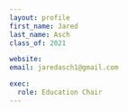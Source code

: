 ```yaml
---
layout: profile
first_name: Jared
last_name: Asch
class_of: 2021

website:
email: jaredasch1@gmail.com

exec:
  role: Education Chair
---
```


<!-- @format -->
